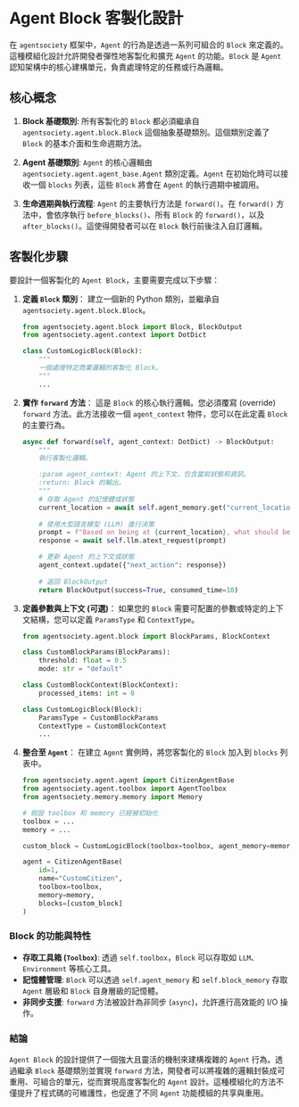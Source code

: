 # Agent Block 客製化設計

在 `agentsociety` 框架中，`Agent` 的行為是透過一系列可組合的 `Block` 來定義的。這種模組化設計允許開發者彈性地客製化和擴充 `Agent` 的功能。`Block` 是 `Agent` 認知架構中的核心建構單元，負責處理特定的任務或行為邏輯。

## 核心概念

1.  **Block 基礎類別**:
    所有客製化的 `Block` 都必須繼承自 `agentsociety.agent.block.Block` 這個抽象基礎類別。這個類別定義了 `Block` 的基本介面和生命週期方法。

2.  **Agent 基礎類別**:
    `Agent` 的核心邏輯由 `agentsociety.agent.agent_base.Agent` 類別定義。`Agent` 在初始化時可以接收一個 `blocks` 列表，這些 `Block` 將會在 `Agent` 的執行週期中被調用。

3.  **生命週期與執行流程**:
    `Agent` 的主要執行方法是 `forward()`。在 `forward()` 方法中，會依序執行 `before_blocks()`、所有 `Block` 的 `forward()`，以及 `after_blocks()`。這使得開發者可以在 `Block` 執行前後注入自訂邏輯。

## 客製化步驟

要設計一個客製化的 `Agent Block`，主要需要完成以下步驟：

1.  **定義 `Block` 類別**：
    建立一個新的 Python 類別，並繼承自 `agentsociety.agent.block.Block`。

    ```python
    from agentsociety.agent.block import Block, BlockOutput
    from agentsociety.agent.context import DotDict

    class CustomLogicBlock(Block):
        """
        一個處理特定商業邏輯的客製化 Block。
        """
        ...
    ```

2.  **實作 `forward` 方法**：
    這是 `Block` 的核心執行邏輯。您必須覆寫 (override) `forward` 方法。此方法接收一個 `agent_context` 物件，您可以在此定義 `Block` 的主要行為。

    ```python
    async def forward(self, agent_context: DotDict) -> BlockOutput:
        """
        執行客製化邏輯。

        :param agent_context: Agent 的上下文，包含當前狀態和資訊。
        :return: Block 的輸出。
        """
        # 存取 Agent 的記憶體或狀態
        current_location = await self.agent_memory.get("current_location")
        
        # 使用大型語言模型 (LLM) 進行決策
        prompt = f"Based on being at {current_location}, what should be the next action?"
        response = await self.llm.atext_request(prompt)

        # 更新 Agent 的上下文或狀態
        agent_context.update({"next_action": response})
        
        # 返回 BlockOutput
        return BlockOutput(success=True, consumed_time=10)

    ```

3.  **定義參數與上下文 (可選)**：
    如果您的 `Block` 需要可配置的參數或特定的上下文結構，您可以定義 `ParamsType` 和 `ContextType`。

    ```python
    from agentsociety.agent.block import BlockParams, BlockContext

    class CustomBlockParams(BlockParams):
        threshold: float = 0.5
        mode: str = "default"

    class CustomBlockContext(BlockContext):
        processed_items: int = 0

    class CustomLogicBlock(Block):
        ParamsType = CustomBlockParams
        ContextType = CustomBlockContext
        ...
    ```

4.  **整合至 `Agent`**：
    在建立 `Agent` 實例時，將您客製化的 `Block` 加入到 `blocks` 列表中。

    ```python
    from agentsociety.agent.agent import CitizenAgentBase
    from agentsociety.agent.toolbox import AgentToolbox
    from agentsociety.memory.memory import Memory

    # 假設 toolbox 和 memory 已經被初始化
    toolbox = ... 
    memory = ...

    custom_block = CustomLogicBlock(toolbox=toolbox, agent_memory=memory)

    agent = CitizenAgentBase(
        id=1,
        name="CustomCitizen",
        toolbox=toolbox,
        memory=memory,
        blocks=[custom_block]
    )
    ```

### Block 的功能與特性

*   **存取工具箱 (`Toolbox`)**: 透過 `self.toolbox`，`Block` 可以存取如 `LLM`、`Environment` 等核心工具。
*   **記憶體管理**: `Block` 可以透過 `self.agent_memory` 和 `self.block_memory` 存取 `Agent` 層級和 `Block` 自身層級的記憶體。
*   **非同步支援**: `forward` 方法被設計為非同步 (`async`)，允許進行高效能的 I/O 操作。

### 結論

`Agent Block` 的設計提供了一個強大且靈活的機制來建構複雜的 `Agent` 行為。透過繼承 `Block` 基礎類別並實現 `forward` 方法，開發者可以將複雜的邏輯封裝成可重用、可組合的單元，從而實現高度客製化的 `Agent` 設計。這種模組化的方法不僅提升了程式碼的可維護性，也促進了不同 `Agent` 功能模組的共享與重用。